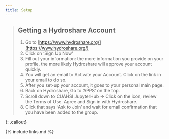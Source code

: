 ```yaml
---
title: Setup
---
```



> ## Getting a Hydroshare Account
> 1. Go to  [https://www.hydroshare.org/](https://www.hydroshare.org/)
> 2. Click on ‘Sign Up Now’
> 3. Fill out your information: the more information you provide on your profile, the more likely Hydroshare will approve your account quickly.
> 4. You will get an email to Activate your Account. Click on the link in your email to do so.
> 5. After you set-up your account, it goes to your personal main page.
> 6. Back on Hydroshare, Go to ‘APPS’ on the top.
> 7. Scroll down to CUAHSI JupyterHub → Click on the icon, review the Terms of Use. Agree and Sign in with Hydroshare.  
> 8. Click that says ‘Ask to Join’ and wait for email confirmation that you have been added to the group.
>
{: .callout}

{% include links.md %}
